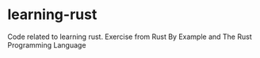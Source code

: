# learning-rust
Code related to learning rust. Exercise from Rust By Example and The Rust Programming Language
